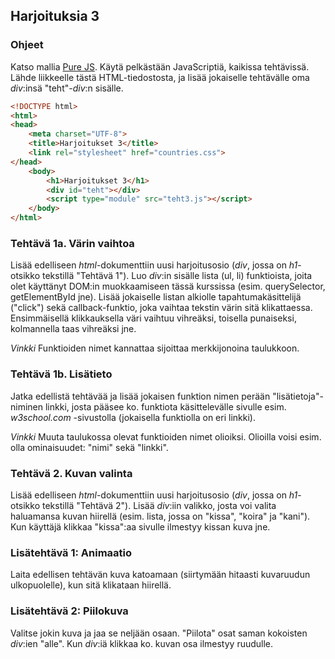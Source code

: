 ## Harjoituksia 3

### Ohjeet

Katso mallia [Pure JS](./eventit.html). Käytä pelkästään JavaScriptiä, kaikissa tehtävissä. Lähde liikkeelle tästä HTML-tiedostosta, ja lisää jokaiselle tehtävälle oma *div*:insä "teht"-*div*:n sisälle.

```html
<!DOCTYPE html>
<html>
<head>
    <meta charset="UTF-8">
    <title>Harjoitukset 3</title>
    <link rel="stylesheet" href="countries.css">
</head>
    <body>
        <h1>Harjoitukset 3</h1>
        <div id="teht"></div>
        <script type="module" src="teht3.js"></script>
    </body>
</html>
```

### Tehtävä 1a. Värin vaihtoa

Lisää edelliseen _html_-dokumenttiin uusi harjoitusosio (*div*, jossa on *h1*-otsikko tekstillä "Tehtävä 1"). Luo *div*:in sisälle lista (ul, li) funktioista, joita olet käyttänyt DOM:in muokkaamiseen tässä kurssissa (esim. querySelector, getElementById jne). Lisää jokaiselle listan alkiolle tapahtumakäsittelijä ("click") sekä callback-funktio, joka vaihtaa tekstin värin sitä klikattaessa. Ensimmäisellä klikkauksella väri vaihtuu vihreäksi, toisella punaiseksi, kolmannella taas vihreäksi jne.

*Vinkki* Funktioiden nimet kannattaa sijoittaa merkkijonoina taulukkoon.

### Tehtävä 1b. Lisätieto

Jatka edellistä tehtävää ja lisää jokaisen funktion nimen perään "lisätietoja"-niminen linkki, josta pääsee ko. funktiota käsittelevälle sivulle esim. *w3school.com* -sivustolla (jokaisella funktiolla on eri linkki).

*Vinkki* Muuta taulukossa olevat funktioiden nimet olioiksi. Olioilla voisi esim. olla ominaisuudet: "nimi" sekä "linkki".

### Tehtävä 2. Kuvan valinta

Lisää edelliseen _html_-dokumenttiin uusi harjoitusosio (*div*, jossa on *h1*-otsikko tekstillä "Tehtävä 2"). Lisää *div*:iin valikko, josta voi valita haluamansa kuvan hiirellä (esim. lista, jossa on "kissa", "koira" ja "kani"). Kun käyttäjä klikkaa "kissa":aa sivulle ilmestyy kissan kuva jne.

### Lisätehtävä 1: Animaatio

Laita edellisen tehtävän kuva katoamaan (siirtymään hitaasti kuvaruudun ulkopuolelle), kun sitä klikataan hiirellä.

### Lisätehtävä 2: Piilokuva

Valitse jokin kuva ja jaa se neljään osaan. "Piilota" osat saman kokoisten *div*:ien "alle". Kun *div*:iä klikkaa ko. kuvan osa ilmestyy ruudulle.